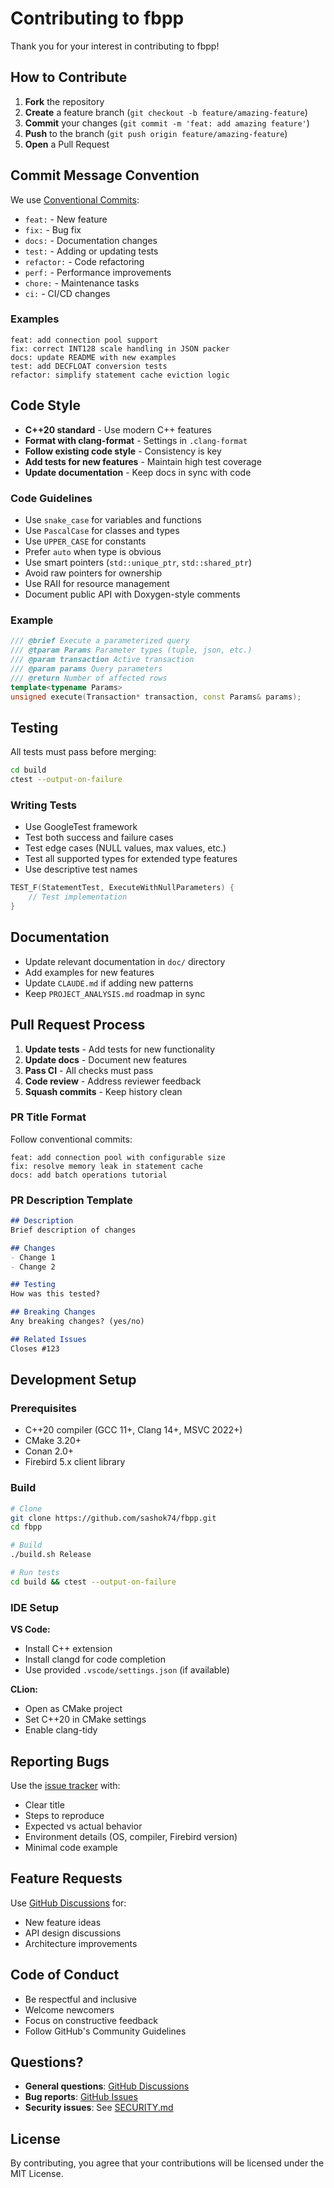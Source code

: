 # Contributing to fbpp

Thank you for your interest in contributing to fbpp!

## How to Contribute

1. **Fork** the repository
2. **Create** a feature branch (`git checkout -b feature/amazing-feature`)
3. **Commit** your changes (`git commit -m 'feat: add amazing feature'`)
4. **Push** to the branch (`git push origin feature/amazing-feature`)
5. **Open** a Pull Request

## Commit Message Convention

We use [Conventional Commits](https://www.conventionalcommits.org/):

- `feat:` - New feature
- `fix:` - Bug fix
- `docs:` - Documentation changes
- `test:` - Adding or updating tests
- `refactor:` - Code refactoring
- `perf:` - Performance improvements
- `chore:` - Maintenance tasks
- `ci:` - CI/CD changes

### Examples

```
feat: add connection pool support
fix: correct INT128 scale handling in JSON packer
docs: update README with new examples
test: add DECFLOAT conversion tests
refactor: simplify statement cache eviction logic
```

## Code Style

- **C++20 standard** - Use modern C++ features
- **Format with clang-format** - Settings in `.clang-format`
- **Follow existing code style** - Consistency is key
- **Add tests for new features** - Maintain high test coverage
- **Update documentation** - Keep docs in sync with code

### Code Guidelines

- Use `snake_case` for variables and functions
- Use `PascalCase` for classes and types
- Use `UPPER_CASE` for constants
- Prefer `auto` when type is obvious
- Use smart pointers (`std::unique_ptr`, `std::shared_ptr`)
- Avoid raw pointers for ownership
- Use RAII for resource management
- Document public API with Doxygen-style comments

### Example

```cpp
/// @brief Execute a parameterized query
/// @tparam Params Parameter types (tuple, json, etc.)
/// @param transaction Active transaction
/// @param params Query parameters
/// @return Number of affected rows
template<typename Params>
unsigned execute(Transaction* transaction, const Params& params);
```

## Testing

All tests must pass before merging:

```bash
cd build
ctest --output-on-failure
```

### Writing Tests

- Use GoogleTest framework
- Test both success and failure cases
- Test edge cases (NULL values, max values, etc.)
- Test all supported types for extended type features
- Use descriptive test names

```cpp
TEST_F(StatementTest, ExecuteWithNullParameters) {
    // Test implementation
}
```

## Documentation

- Update relevant documentation in `doc/` directory
- Add examples for new features
- Update `CLAUDE.md` if adding new patterns
- Keep `PROJECT_ANALYSIS.md` roadmap in sync

## Pull Request Process

1. **Update tests** - Add tests for new functionality
2. **Update docs** - Document new features
3. **Pass CI** - All checks must pass
4. **Code review** - Address reviewer feedback
5. **Squash commits** - Keep history clean

### PR Title Format

Follow conventional commits:

```
feat: add connection pool with configurable size
fix: resolve memory leak in statement cache
docs: add batch operations tutorial
```

### PR Description Template

```markdown
## Description
Brief description of changes

## Changes
- Change 1
- Change 2

## Testing
How was this tested?

## Breaking Changes
Any breaking changes? (yes/no)

## Related Issues
Closes #123
```

## Development Setup

### Prerequisites

- C++20 compiler (GCC 11+, Clang 14+, MSVC 2022+)
- CMake 3.20+
- Conan 2.0+
- Firebird 5.x client library

### Build

```bash
# Clone
git clone https://github.com/sashok74/fbpp.git
cd fbpp

# Build
./build.sh Release

# Run tests
cd build && ctest --output-on-failure
```

### IDE Setup

**VS Code:**
- Install C++ extension
- Install clangd for code completion
- Use provided `.vscode/settings.json` (if available)

**CLion:**
- Open as CMake project
- Set C++20 in CMake settings
- Enable clang-tidy

## Reporting Bugs

Use the [issue tracker](https://github.com/sashok74/fbpp/issues) with:

- Clear title
- Steps to reproduce
- Expected vs actual behavior
- Environment details (OS, compiler, Firebird version)
- Minimal code example

## Feature Requests

Use [GitHub Discussions](https://github.com/sashok74/fbpp/discussions) for:

- New feature ideas
- API design discussions
- Architecture improvements

## Code of Conduct

- Be respectful and inclusive
- Welcome newcomers
- Focus on constructive feedback
- Follow GitHub's Community Guidelines

## Questions?

- **General questions**: [GitHub Discussions](https://github.com/sashok74/fbpp/discussions)
- **Bug reports**: [GitHub Issues](https://github.com/sashok74/fbpp/issues)
- **Security issues**: See [SECURITY.md](SECURITY.md)

## License

By contributing, you agree that your contributions will be licensed under the MIT License.
